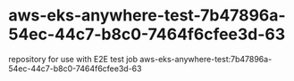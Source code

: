 # aws-eks-anywhere-test-7b47896a-54ec-44c7-b8c0-7464f6cfee3d-63
repository for use with E2E test job aws-eks-anywhere-test:7b47896a-54ec-44c7-b8c0-7464f6cfee3d-63
